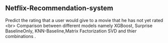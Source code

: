 ## Netflix-Recommendation-system

Predict the rating that a user would give to a movie that he has not yet rated <br\>
Comparison between different models namely XGBoost, Surprise BaselineOnly, KNN-Baseline,Matrix Factorization SVD and thier combinations .
